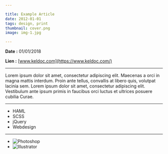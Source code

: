 ```yaml
---

title: Example Article
date: 2012-01-01
tags: design, print
thumbnail: cover.png
image: img-1.jpg

---
```


**Date :**
01/01/2018

**Lien :**
[www.keldoc.com](https://www.keldoc.com/)

---

Lorem ipsum dolor sit amet, consectetur adipiscing elit. Maecenas a orci in magna mattis interdum. Proin ante tellus, convallis at libero quis, volutpat lacinia sem. Lorem ipsum dolor sit amet, consectetur adipiscing elit. Vestibulum ante ipsum primis in faucibus orci luctus et ultrices posuere cubilia Curae.

---

- HAML
- SCSS
- jQuery
- Webdesign

---

- ![Photoshop](/images/icons/photoshop.svg)
- ![Illustrator](/images/icons/illustrator.svg)
